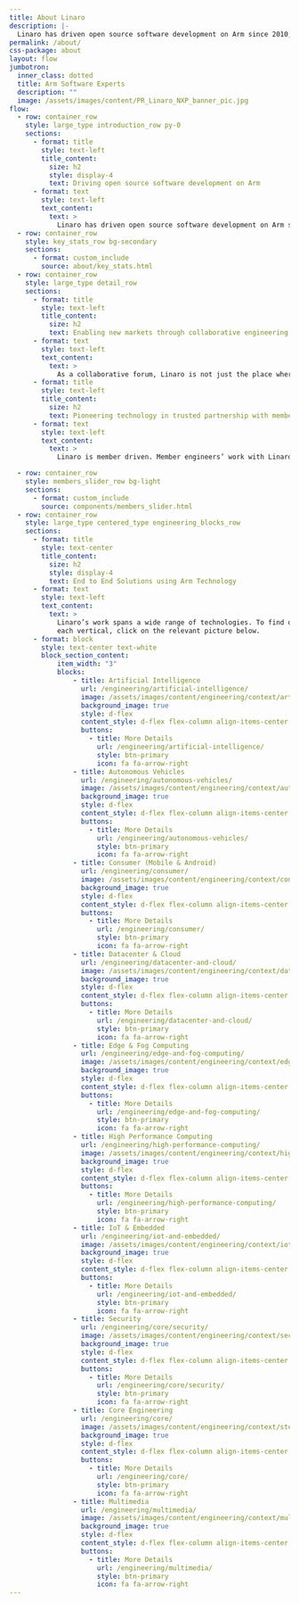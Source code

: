 ```yaml
---
title: About Linaro
description: |-
  Linaro has driven open source software development on Arm since 2010, providing the tools, Linux kernel quality and security needed for a solid foundation to innovate on.
permalink: /about/
css-package: about
layout: flow
jumbotron:
  inner_class: dotted
  title: Arm Software Experts
  description: ""
  image: /assets/images/content/PR_Linaro_NXP_banner_pic.jpg
flow:
  - row: container_row
    style: large_type introduction_row py-0
    sections:
      - format: title
        style: text-left
        title_content:
          size: h2
          style: display-4
          text: Driving open source software development on Arm
      - format: text
        style: text-left
        text_content:
          text: >
            Linaro has driven open source software development on Arm since its foundation in 2010, providing the tools, Linux kernel quality and security needed for a solid foundation to innovate on. At the time, multiple companies were frequently trying to upstream the same code, causing fragmentation and delay to product deployments. Linaro was therefore formed to consolidate the Arm code base and provide a much needed collaborative forum for companies to work together on foundational open source software on Arm.
  - row: container_row
    style: key_stats_row bg-secondary
    sections:
      - format: custom_include
        source: about/key_stats.html
  - row: container_row
    style: large_type detail_row
    sections:
      - format: title
        style: text-left
        title_content:
          size: h2
          text: Enabling new markets through collaborative engineering
      - format: text
        style: text-left
        text_content:
          text: >
            As a collaborative forum, Linaro is not just the place where Arm software is consolidated, developed and maintained. We also bring companies together to identify business opportunities and enable new markets on Arm architecture. This has resulted in multiple Linaro groups focused on specific verticals, including Artificial Intelligence, Autonomous Vehicles, Consumer, Datacenter & Cloud, Edge & Fog Computing and IoT & Embedded.
      - format: title
        style: text-left
        title_content:
          size: h2
          text: Pioneering technology in trusted partnership with member companies
      - format: text
        style: text-left
        text_content:
          text: >
            Linaro is member driven. Member engineers’ work with Linaro engineers to solve common software problems. Member companies also sit on technical steering committees where they collectively make decisions, together with Linaro and other members, on what work needs to be done and when. Being a Linaro member in eﬀect means shaping the future of Arm software. In addition to Linaro membership, companies can also leverage Linaro Arm software expertise on speciﬁc projects by working with Linaro Developer Services.

  - row: container_row
    style: members_slider_row bg-light
    sections:
      - format: custom_include
        source: components/members_slider.html
  - row: container_row
    style: large_type centered_type engineering_blocks_row
    sections:
      - format: title
        style: text-center
        title_content:
          size: h2
          style: display-4
          text: End to End Solutions using Arm Technology
      - format: text
        style: text-left
        text_content:
          text: >
            Linaro’s work spans a wide range of technologies. To find out more about what work we do in
            each vertical, click on the relevant picture below.
      - format: block
        style: text-center text-white
        block_section_content:
            item_width: "3"
            blocks:
                - title: Artificial Intelligence
                  url: /engineering/artificial-intelligence/
                  image: /assets/images/content/engineering/context/artificial_intelligence.jpg
                  background_image: true
                  style: d-flex
                  content_style: d-flex flex-column align-items-center justify-content-center
                  buttons:
                    - title: More Details
                      url: /engineering/artificial-intelligence/
                      style: btn-primary
                      icon: fa fa-arrow-right
                - title: Autonomous Vehicles
                  url: /engineering/autonomous-vehicles/
                  image: /assets/images/content/engineering/context/autonomous_vehicles.jpg
                  background_image: true
                  style: d-flex
                  content_style: d-flex flex-column align-items-center justify-content-center
                  buttons:
                    - title: More Details
                      url: /engineering/autonomous-vehicles/
                      style: btn-primary
                      icon: fa fa-arrow-right
                - title: Consumer (Mobile & Android)
                  url: /engineering/consumer/
                  image: /assets/images/content/engineering/context/consumer.jpg
                  background_image: true
                  style: d-flex
                  content_style: d-flex flex-column align-items-center justify-content-center
                  buttons:
                    - title: More Details
                      url: /engineering/consumer/
                      style: btn-primary
                      icon: fa fa-arrow-right
                - title: Datacenter & Cloud
                  url: /engineering/datacenter-and-cloud/
                  image: /assets/images/content/engineering/context/datacenter_and_cloud.jpg
                  background_image: true
                  style: d-flex
                  content_style: d-flex flex-column align-items-center justify-content-center
                  buttons:
                    - title: More Details
                      url: /engineering/datacenter-and-cloud/
                      style: btn-primary
                      icon: fa fa-arrow-right
                - title: Edge & Fog Computing
                  url: /engineering/edge-and-fog-computing/
                  image: /assets/images/content/engineering/context/edge_and_fog_computing.jpg
                  background_image: true
                  style: d-flex
                  content_style: d-flex flex-column align-items-center justify-content-center
                  buttons:
                    - title: More Details
                      url: /engineering/edge-and-fog-computing/
                      style: btn-primary
                      icon: fa fa-arrow-right
                - title: High Performance Computing
                  url: /engineering/high-performance-computing/
                  image: /assets/images/content/engineering/context/high_performance_computing.jpg
                  background_image: true
                  style: d-flex
                  content_style: d-flex flex-column align-items-center justify-content-center
                  buttons:
                    - title: More Details
                      url: /engineering/high-performance-computing/
                      style: btn-primary
                      icon: fa fa-arrow-right
                - title: IoT & Embedded
                  url: /engineering/iot-and-embedded/
                  image: /assets/images/content/engineering/context/iot_and_embedded.jpg
                  background_image: true
                  style: d-flex
                  content_style: d-flex flex-column align-items-center justify-content-center
                  buttons:
                    - title: More Details
                      url: /engineering/iot-and-embedded/
                      style: btn-primary
                      icon: fa fa-arrow-right
                - title: Security
                  url: /engineering/core/security/
                  image: /assets/images/content/engineering/context/security.jpg
                  background_image: true
                  style: d-flex
                  content_style: d-flex flex-column align-items-center justify-content-center
                  buttons:
                    - title: More Details
                      url: /engineering/core/security/
                      style: btn-primary
                      icon: fa fa-arrow-right
                - title: Core Engineering
                  url: /engineering/core/
                  image: /assets/images/content/engineering/context/stewardship.jpg
                  background_image: true
                  style: d-flex
                  content_style: d-flex flex-column align-items-center justify-content-center
                  buttons:
                    - title: More Details
                      url: /engineering/core/
                      style: btn-primary
                      icon: fa fa-arrow-right
                - title: Multimedia
                  url: /engineering/multimedia/
                  image: /assets/images/content/engineering/context/multimedia.jpg
                  background_image: true
                  style: d-flex
                  content_style: d-flex flex-column align-items-center justify-content-center
                  buttons:
                    - title: More Details
                      url: /engineering/multimedia/
                      style: btn-primary
                      icon: fa fa-arrow-right
---
```

